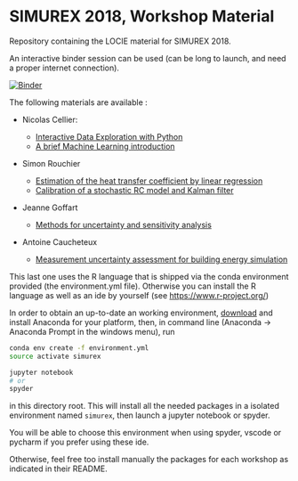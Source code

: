 # SIMUREX 2018, Workshop Material

Repository containing the LOCIE material for SIMUREX 2018.

An interactive binder session can be used (can be long to launch, and need a proper internet connection).

[![Binder](https://mybinder.org/badge.svg)](https://mybinder.org/v2/gh/locie/simurex2018_workshop/master)

The following materials are available :

- Nicolas Cellier:
  - [Interactive Data Exploration with Python](https://github.com/locie/simurex2018_workshop/tree/master/celliern/data_explore)
  - [A brief Machine Learning introduction](https://github.com/locie/simurex2018_workshop/tree/master/celliern/machine_learning)

- Simon Rouchier
  - [Estimation of the heat transfer coefficient by linear regression](https://github.com/locie/simurex2018_workshop/blob/master/rouchiers/Workshop1_linear.ipynb)
  - [Calibration of a stochastic RC model and Kalman filter]()

- Jeanne Goffart
  - [Methods for uncertainty and sensitivity analysis](https://github.com/locie/simurex2018_workshop/blob/master/goffartj)

- Antoine Caucheteux
  - [Measurement uncertainty assessment for building energy simulation](https://github.com/locie/simurex2018_workshop/blob/master/caucheteuxa)

This last one uses the R language that is shipped via the conda environment provided (the environment.yml file). Otherwise you can install the R language as well as an ide by yourself (see https://www.r-project.org/)

In order to obtain an up-to-date an working environment, [download](https://www.anaconda.com/download/) and install Anaconda for your platform, then, in command line (Anaconda -> Anaconda Prompt in the windows menu), run

```bash
conda env create -f environment.yml
source activate simurex

jupyter notebook
# or
spyder
```

in this directory root. This will install all the needed packages in a isolated environment named `simurex`, then launch a jupyter notebook or spyder.

You will be able to choose this environment when using spyder, vscode or pycharm if you prefer using these ide.

Otherwise, feel free too install manually the packages for each workshop as indicated in their README.
